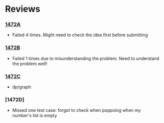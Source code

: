 # Reviews 

### [1472A] 
- Failed 4 times. Might need to check the idea first before submitting
### [1472B] 
- Failed 1 times due to misunderstanding the problem. Need to understand the problem well!
### [1472C]
- dp/graph
### [1472D]
- Missed one test case: forgot to check when poppoing when my number's list is empty

[1472A]: <https://codeforces.com/contest/1472/problem/A>
[1472B]: <https://codeforces.com/contest/1472/problem/B>
[1472C]: <https://codeforces.com/contest/1472/problem/C>
